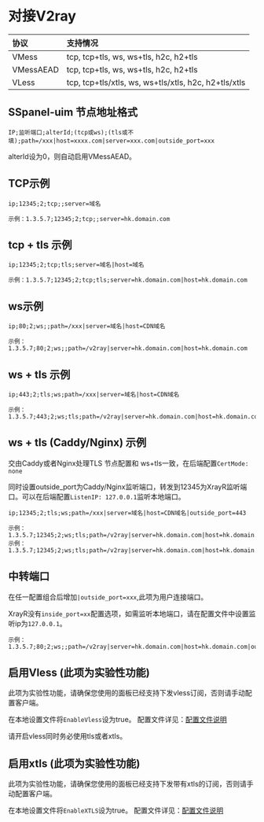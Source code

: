 # 对接V2ray

| 协议 | 支持情况 |
| :--- | :--- |
| VMess | tcp, tcp+tls, ws, ws+tls, h2c, h2+tls |
| VMessAEAD | tcp, tcp+tls, ws, ws+tls, h2c, h2+tls |
| VLess | tcp, tcp+tls/xtls, ws, ws+tls/xtls, h2c, h2+tls/xtls |

## SSpanel-uim 节点地址格式

```text
IP;监听端口;alterId;(tcp或ws);(tls或不填);path=/xxx|host=xxxx.com|server=xxx.com|outside_port=xxx
```

alterId设为0，则自动启用VMessAEAD。

## TCP示例

```text
ip;12345;2;tcp;;server=域名
```

```text
示例：1.3.5.7;12345;2;tcp;;server=hk.domain.com
```

## tcp + tls 示例

```text
ip;12345;2;tcp;tls;server=域名|host=域名
```

```text
示例：1.3.5.7;12345;2;tcp;tls;server=hk.domain.com|host=hk.domain.com
```

## ws示例

```text
ip;80;2;ws;;path=/xxx|server=域名|host=CDN域名
```

```text
示例：1.3.5.7;80;2;ws;;path=/v2ray|server=hk.domain.com|host=hk.domain.com
```

## ws + tls 示例

```text
ip;443;2;tls;ws;path=/xxx|server=域名|host=CDN域名
```

```text
示例：1.3.5.7;443;2;ws;tls;path=/v2ray|server=hk.domain.com|host=hk.domain.com
```

## ws + tls \(Caddy/Nginx\) 示例

交由Caddy或者Nginx处理TLS 节点配置和 ws+tls一致，在后端配置`CertMode: none`

同时设置outside\_port为Caddy/Nginx监听端口，转发到12345为XrayR监听端口。可以在后端配置`ListenIP: 127.0.0.1`监听本地端口。

```text
ip;12345;2;tls;ws;path=/xxx|server=域名|host=CDN域名|outside_port=443
```

```text
示例：1.3.5.7;12345;2;ws;tls;path=/v2ray|server=hk.domain.com|host=hk.domain.com示例：1.3.5.7;12345;2;ws;tls;path=/v2ray|server=hk.domain.com|host=hk.domain.com
```

## 中转端口

在任一配置组合后增加`|outside_port=xxx`,此项为用户连接端口。

XrayR没有`inside_port=xx`配置选项，如需监听本地端口，请在配置文件中设置监听ip为`127.0.0.1`。

```text
示例：1.3.5.7;80;2;ws;;path=/v2ray|server=hk.domain.com|host=hk.domain.com|outside_port=12345
```

## 启用Vless **\(此项为实验性功能\)**

此项为实验性功能，请确保您使用的面板已经支持下发vless订阅，否则请手动配置客户端。

在本地设置文件将`EnableVless`设为true。 配置文件详见：[配置文件说明](../../xrayr-pei-zhi-wen-jian-shuo-ming/config.md#mian-ban-dui-jie-pei-zhi)

请开启vless同时务必使用tls或者xtls。

## 启用xtls **\(此项为实验性功能\)**

此项为实验性功能，请确保您使用的面板已经支持下发带有xtls的订阅，否则请手动配置客户端。

在本地设置文件将`EnableXTLS`设为true。 配置文件详见：[配置文件说明](../../xrayr-pei-zhi-wen-jian-shuo-ming/config.md#mian-ban-dui-jie-pei-zhi)

